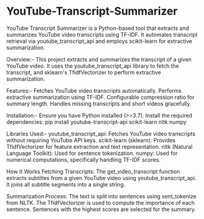 # YouTube-Transcript-Summarizer
YouTube Transcript Summarizer is a Python-based tool that extracts and summarizes YouTube video transcripts using TF-IDF. It automates transcript retrieval via youtube_transcript_api and employs scikit-learn for extractive summarization.

Overview:-
This project extracts and summarizes the transcript of a given YouTube video. It uses the youtube_transcript_api library to fetch the transcript, and sklearn's TfidfVectorizer to perform extractive summarization.

Features:-
Fetches YouTube video transcripts automatically.
Performs extractive summarization using TF-IDF.
Configurable compression ratio for summary length.
Handles missing transcripts and short videos gracefully.

Installation:-
Ensure you have Python installed (>=3.7). Install the required dependencies:
pip install youtube-transcript-api scikit-learn nltk numpy

Libraries Used:-
youtube_transcript_api: Fetches YouTube video transcripts without requiring YouTube API keys.
scikit-learn (sklearn): Provides TfidfVectorizer for feature extraction and text representation.
nltk (Natural Language Toolkit): Used for sentence tokenization.
numpy: Used for numerical computations, specifically handling TF-IDF scores.

How It Works
Fetching Transcripts:
The get_video_transcript function extracts subtitles from a given YouTube video using youtube_transcript_api.
It joins all subtitle segments into a single string.

Summarization Process:
The text is split into sentences using sent_tokenize from NLTK.
The TfidfVectorizer is used to compute the importance of each sentence.
Sentences with the highest scores are selected for the summary.

















